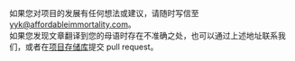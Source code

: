 如果您对项目的发展有任何想法或建议，请随时写信至 yyk@affordableimmortality.com。  
如果您发现文章翻译到您的母语时存在不准确之处，也可以通过上述地址联系我们，或者在[项目存储库](https://github.com/yyko/affordable_immortality)提交 pull request。
